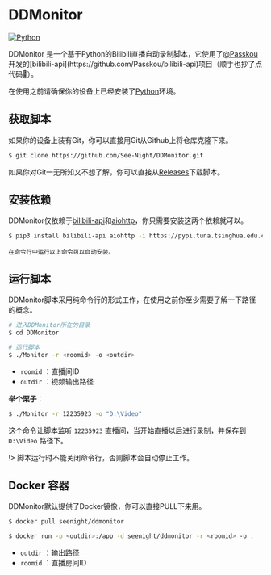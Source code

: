 # DDMonitor

[![Python](https://img.shields.io/badge/Python-3.6+-blue)](https://python.org)

DDMonitor 是一个基于Python的Bilibili直播自动录制脚本，它使用了[@Passkou]('https://github.com/Passkou')开发的[bilibili-api](https://github.com/Passkou/bilibili-api)项目（顺手也抄了点代码🤣）。

在使用之前请确保你的设备上已经安装了[Python](https://python.org)环境。

## 获取脚本

如果你的设备上装有Git，你可以直接用Git从Github上将仓库克隆下来。

```bash
$ git clone https://github.com/See-Night/DDMonitor.git
```

如果你对Git一无所知又不想了解，你可以直接从[Releases](https://github.com/See-Night/DDMonitor/releases/latest)下载脚本。

## 安装依赖

DDMonitor仅依赖于[bilibili-api](https://github.com/Passkou/bilibili-api)和[aiohttp](https://docs.aiohttp.org)，你只需要安装这两个依赖就可以。

```bash
$ pip3 install bilibili-api aiohttp -i https://pypi.tuna.tsinghua.edu.cn/simple
```

<small>在命令行中运行以上命令可以自动安装。</small>

## 运行脚本

DDMonitor脚本采用纯命令行的形式工作，在使用之前你至少需要了解一下路径的概念。

```bash
# 进入DDMonitor所在的目录
$ cd DDMonitor

# 运行脚本
$ ./Monitor -r <roomid> -o <outdir>
```

- `roomid` ：直播间ID
- `outdir` ：视频输出路径

**举个栗子**：

```bash
$ ./Monitor -r 12235923 -o "D:\Video"
```

这个命令让脚本监听 `12235923` 直播间，当开始直播以后进行录制，并保存到 `D:\Video` 路径下。

!> 脚本运行时不能关闭命令行，否则脚本会自动停止工作。

## Docker 容器

DDMonitor默认提供了Docker镜像，你可以直接PULL下来用。

```bash
$ docker pull seenight/ddmonitor
```

```bash
$ docker run -p <outdir>:/app -d seenight/ddmonitor -r <roomid> -o .
```

* `outdir` ：输出路径
* `roomid` ：直播房间ID

